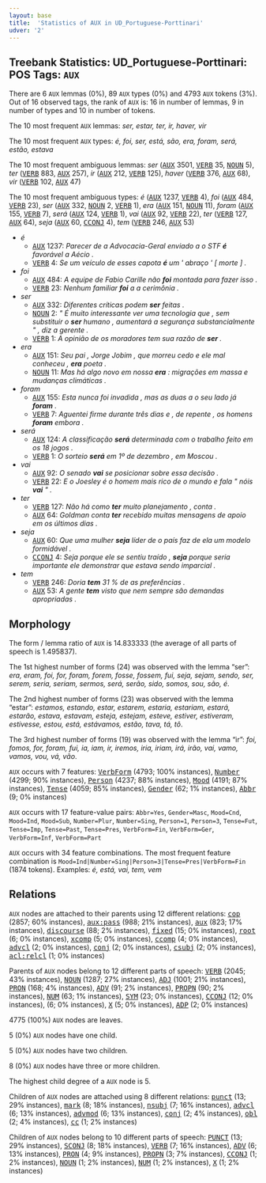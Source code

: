 ```yaml
---
layout: base
title:  'Statistics of AUX in UD_Portuguese-Porttinari'
udver: '2'
---
```


## Treebank Statistics: UD_Portuguese-Porttinari: POS Tags: `AUX`

There are 6 `AUX` lemmas (0%), 89 `AUX` types (0%) and 4793 `AUX` tokens (3%).
Out of 16 observed tags, the rank of `AUX` is: 16 in number of lemmas, 9 in number of types and 10 in number of tokens.

The 10 most frequent `AUX` lemmas: <em>ser, estar, ter, ir, haver, vir</em>

The 10 most frequent `AUX` types:  <em>é, foi, ser, está, são, era, foram, será, estão, estava</em>

The 10 most frequent ambiguous lemmas: <em>ser</em> (<tt><a href="pt_porttinari-pos-AUX.html">AUX</a></tt> 3501, <tt><a href="pt_porttinari-pos-VERB.html">VERB</a></tt> 35, <tt><a href="pt_porttinari-pos-NOUN.html">NOUN</a></tt> 5), <em>ter</em> (<tt><a href="pt_porttinari-pos-VERB.html">VERB</a></tt> 883, <tt><a href="pt_porttinari-pos-AUX.html">AUX</a></tt> 257), <em>ir</em> (<tt><a href="pt_porttinari-pos-AUX.html">AUX</a></tt> 212, <tt><a href="pt_porttinari-pos-VERB.html">VERB</a></tt> 125), <em>haver</em> (<tt><a href="pt_porttinari-pos-VERB.html">VERB</a></tt> 376, <tt><a href="pt_porttinari-pos-AUX.html">AUX</a></tt> 68), <em>vir</em> (<tt><a href="pt_porttinari-pos-VERB.html">VERB</a></tt> 102, <tt><a href="pt_porttinari-pos-AUX.html">AUX</a></tt> 47)

The 10 most frequent ambiguous types:  <em>é</em> (<tt><a href="pt_porttinari-pos-AUX.html">AUX</a></tt> 1237, <tt><a href="pt_porttinari-pos-VERB.html">VERB</a></tt> 4), <em>foi</em> (<tt><a href="pt_porttinari-pos-AUX.html">AUX</a></tt> 484, <tt><a href="pt_porttinari-pos-VERB.html">VERB</a></tt> 23), <em>ser</em> (<tt><a href="pt_porttinari-pos-AUX.html">AUX</a></tt> 332, <tt><a href="pt_porttinari-pos-NOUN.html">NOUN</a></tt> 2, <tt><a href="pt_porttinari-pos-VERB.html">VERB</a></tt> 1), <em>era</em> (<tt><a href="pt_porttinari-pos-AUX.html">AUX</a></tt> 151, <tt><a href="pt_porttinari-pos-NOUN.html">NOUN</a></tt> 11), <em>foram</em> (<tt><a href="pt_porttinari-pos-AUX.html">AUX</a></tt> 155, <tt><a href="pt_porttinari-pos-VERB.html">VERB</a></tt> 7), <em>será</em> (<tt><a href="pt_porttinari-pos-AUX.html">AUX</a></tt> 124, <tt><a href="pt_porttinari-pos-VERB.html">VERB</a></tt> 1), <em>vai</em> (<tt><a href="pt_porttinari-pos-AUX.html">AUX</a></tt> 92, <tt><a href="pt_porttinari-pos-VERB.html">VERB</a></tt> 22), <em>ter</em> (<tt><a href="pt_porttinari-pos-VERB.html">VERB</a></tt> 127, <tt><a href="pt_porttinari-pos-AUX.html">AUX</a></tt> 64), <em>seja</em> (<tt><a href="pt_porttinari-pos-AUX.html">AUX</a></tt> 60, <tt><a href="pt_porttinari-pos-CCONJ.html">CCONJ</a></tt> 4), <em>tem</em> (<tt><a href="pt_porttinari-pos-VERB.html">VERB</a></tt> 246, <tt><a href="pt_porttinari-pos-AUX.html">AUX</a></tt> 53)


* <em>é</em>
  * <tt><a href="pt_porttinari-pos-AUX.html">AUX</a></tt> 1237: <em>Parecer de a Advocacia-Geral enviado a o STF <b>é</b> favorável a Aécio .</em>
  * <tt><a href="pt_porttinari-pos-VERB.html">VERB</a></tt> 4: <em>Se um veículo de esses capota <b>é</b> um ' abraço ' [ morte ] .</em>
* <em>foi</em>
  * <tt><a href="pt_porttinari-pos-AUX.html">AUX</a></tt> 484: <em>A equipe de Fabio Carille não <b>foi</b> montada para fazer isso .</em>
  * <tt><a href="pt_porttinari-pos-VERB.html">VERB</a></tt> 23: <em>Nenhum familiar <b>foi</b> a a cerimônia .</em>
* <em>ser</em>
  * <tt><a href="pt_porttinari-pos-AUX.html">AUX</a></tt> 332: <em>Diferentes críticas podem <b>ser</b> feitas .</em>
  * <tt><a href="pt_porttinari-pos-NOUN.html">NOUN</a></tt> 2: <em>" É muito interessante ver uma tecnologia que , sem substituir o <b>ser</b> humano , aumentará a segurança substancialmente " , diz a gerente .</em>
  * <tt><a href="pt_porttinari-pos-VERB.html">VERB</a></tt> 1: <em>A opinião de os moradores tem sua razão de <b>ser</b> .</em>
* <em>era</em>
  * <tt><a href="pt_porttinari-pos-AUX.html">AUX</a></tt> 151: <em>Seu pai , Jorge Jobim , que morreu cedo e ele mal conheceu , <b>era</b> poeta .</em>
  * <tt><a href="pt_porttinari-pos-NOUN.html">NOUN</a></tt> 11: <em>Mas há algo novo em nossa <b>era</b> : migrações em massa e mudanças climáticas .</em>
* <em>foram</em>
  * <tt><a href="pt_porttinari-pos-AUX.html">AUX</a></tt> 155: <em>Esta nunca foi invadida , mas as duas a o seu lado já <b>foram</b> .</em>
  * <tt><a href="pt_porttinari-pos-VERB.html">VERB</a></tt> 7: <em>Aguentei firme durante três dias e , de repente , os homens <b>foram</b> embora .</em>
* <em>será</em>
  * <tt><a href="pt_porttinari-pos-AUX.html">AUX</a></tt> 124: <em>A classificação <b>será</b> determinada com o trabalho feito em os 18 jogos .</em>
  * <tt><a href="pt_porttinari-pos-VERB.html">VERB</a></tt> 1: <em>O sorteio <b>será</b> em 1º de dezembro , em Moscou .</em>
* <em>vai</em>
  * <tt><a href="pt_porttinari-pos-AUX.html">AUX</a></tt> 92: <em>O senado <b>vai</b> se posicionar sobre essa decisão .</em>
  * <tt><a href="pt_porttinari-pos-VERB.html">VERB</a></tt> 22: <em>E o Joesley é o homem mais rico de o mundo e fala " nóis <b>vai</b> " .</em>
* <em>ter</em>
  * <tt><a href="pt_porttinari-pos-VERB.html">VERB</a></tt> 127: <em>Não há como <b>ter</b> muito planejamento , conta .</em>
  * <tt><a href="pt_porttinari-pos-AUX.html">AUX</a></tt> 64: <em>Goldman conta <b>ter</b> recebido muitas mensagens de apoio em os últimos dias .</em>
* <em>seja</em>
  * <tt><a href="pt_porttinari-pos-AUX.html">AUX</a></tt> 60: <em>Que uma mulher <b>seja</b> líder de o país faz de ela um modelo formidável .</em>
  * <tt><a href="pt_porttinari-pos-CCONJ.html">CCONJ</a></tt> 4: <em>Seja porque ele se sentiu traído , <b>seja</b> porque seria importante ele demonstrar que estava sendo imparcial .</em>
* <em>tem</em>
  * <tt><a href="pt_porttinari-pos-VERB.html">VERB</a></tt> 246: <em>Doria <b>tem</b> 31 % de as preferências .</em>
  * <tt><a href="pt_porttinari-pos-AUX.html">AUX</a></tt> 53: <em>A gente <b>tem</b> visto que nem sempre são demandas apropriadas .</em>

## Morphology

The form / lemma ratio of `AUX` is 14.833333 (the average of all parts of speech is 1.495837).

The 1st highest number of forms (24) was observed with the lemma “ser”: <em>era, eram, foi, for, foram, forem, fosse, fossem, fui, seja, sejam, sendo, ser, serem, seria, seriam, sermos, será, serão, sido, somos, sou, são, é</em>.

The 2nd highest number of forms (23) was observed with the lemma “estar”: <em>estamos, estando, estar, estarem, estaria, estariam, estará, estarão, estava, estavam, esteja, estejam, esteve, estiver, estiveram, estivesse, estou, está, estávamos, estão, tava, tá, tô</em>.

The 3rd highest number of forms (19) was observed with the lemma “ir”: <em>foi, fomos, for, foram, fui, ia, iam, ir, iremos, iria, iriam, irá, irão, vai, vamo, vamos, vou, vá, vão</em>.

`AUX` occurs with 7 features: <tt><a href="pt_porttinari-feat-VerbForm.html">VerbForm</a></tt> (4793; 100% instances), <tt><a href="pt_porttinari-feat-Number.html">Number</a></tt> (4299; 90% instances), <tt><a href="pt_porttinari-feat-Person.html">Person</a></tt> (4237; 88% instances), <tt><a href="pt_porttinari-feat-Mood.html">Mood</a></tt> (4191; 87% instances), <tt><a href="pt_porttinari-feat-Tense.html">Tense</a></tt> (4059; 85% instances), <tt><a href="pt_porttinari-feat-Gender.html">Gender</a></tt> (62; 1% instances), <tt><a href="pt_porttinari-feat-Abbr.html">Abbr</a></tt> (9; 0% instances)

`AUX` occurs with 17 feature-value pairs: `Abbr=Yes`, `Gender=Masc`, `Mood=Cnd`, `Mood=Ind`, `Mood=Sub`, `Number=Plur`, `Number=Sing`, `Person=1`, `Person=3`, `Tense=Fut`, `Tense=Imp`, `Tense=Past`, `Tense=Pres`, `VerbForm=Fin`, `VerbForm=Ger`, `VerbForm=Inf`, `VerbForm=Part`

`AUX` occurs with 34 feature combinations.
The most frequent feature combination is `Mood=Ind|Number=Sing|Person=3|Tense=Pres|VerbForm=Fin` (1874 tokens).
Examples: <em>é, está, vai, tem, vem</em>


## Relations

`AUX` nodes are attached to their parents using 12 different relations: <tt><a href="pt_porttinari-dep-cop.html">cop</a></tt> (2857; 60% instances), <tt><a href="pt_porttinari-dep-aux-pass.html">aux:pass</a></tt> (988; 21% instances), <tt><a href="pt_porttinari-dep-aux.html">aux</a></tt> (823; 17% instances), <tt><a href="pt_porttinari-dep-discourse.html">discourse</a></tt> (88; 2% instances), <tt><a href="pt_porttinari-dep-fixed.html">fixed</a></tt> (15; 0% instances), <tt><a href="pt_porttinari-dep-root.html">root</a></tt> (6; 0% instances), <tt><a href="pt_porttinari-dep-xcomp.html">xcomp</a></tt> (5; 0% instances), <tt><a href="pt_porttinari-dep-ccomp.html">ccomp</a></tt> (4; 0% instances), <tt><a href="pt_porttinari-dep-advcl.html">advcl</a></tt> (2; 0% instances), <tt><a href="pt_porttinari-dep-conj.html">conj</a></tt> (2; 0% instances), <tt><a href="pt_porttinari-dep-csubj.html">csubj</a></tt> (2; 0% instances), <tt><a href="pt_porttinari-dep-acl-relcl.html">acl:relcl</a></tt> (1; 0% instances)

Parents of `AUX` nodes belong to 12 different parts of speech: <tt><a href="pt_porttinari-pos-VERB.html">VERB</a></tt> (2045; 43% instances), <tt><a href="pt_porttinari-pos-NOUN.html">NOUN</a></tt> (1287; 27% instances), <tt><a href="pt_porttinari-pos-ADJ.html">ADJ</a></tt> (1001; 21% instances), <tt><a href="pt_porttinari-pos-PRON.html">PRON</a></tt> (168; 4% instances), <tt><a href="pt_porttinari-pos-ADV.html">ADV</a></tt> (91; 2% instances), <tt><a href="pt_porttinari-pos-PROPN.html">PROPN</a></tt> (90; 2% instances), <tt><a href="pt_porttinari-pos-NUM.html">NUM</a></tt> (63; 1% instances), <tt><a href="pt_porttinari-pos-SYM.html">SYM</a></tt> (23; 0% instances), <tt><a href="pt_porttinari-pos-CCONJ.html">CCONJ</a></tt> (12; 0% instances),  (6; 0% instances), <tt><a href="pt_porttinari-pos-X.html">X</a></tt> (5; 0% instances), <tt><a href="pt_porttinari-pos-ADP.html">ADP</a></tt> (2; 0% instances)

4775 (100%) `AUX` nodes are leaves.

5 (0%) `AUX` nodes have one child.

5 (0%) `AUX` nodes have two children.

8 (0%) `AUX` nodes have three or more children.

The highest child degree of a `AUX` node is 5.

Children of `AUX` nodes are attached using 8 different relations: <tt><a href="pt_porttinari-dep-punct.html">punct</a></tt> (13; 29% instances), <tt><a href="pt_porttinari-dep-mark.html">mark</a></tt> (8; 18% instances), <tt><a href="pt_porttinari-dep-nsubj.html">nsubj</a></tt> (7; 16% instances), <tt><a href="pt_porttinari-dep-advcl.html">advcl</a></tt> (6; 13% instances), <tt><a href="pt_porttinari-dep-advmod.html">advmod</a></tt> (6; 13% instances), <tt><a href="pt_porttinari-dep-conj.html">conj</a></tt> (2; 4% instances), <tt><a href="pt_porttinari-dep-obl.html">obl</a></tt> (2; 4% instances), <tt><a href="pt_porttinari-dep-cc.html">cc</a></tt> (1; 2% instances)

Children of `AUX` nodes belong to 10 different parts of speech: <tt><a href="pt_porttinari-pos-PUNCT.html">PUNCT</a></tt> (13; 29% instances), <tt><a href="pt_porttinari-pos-SCONJ.html">SCONJ</a></tt> (8; 18% instances), <tt><a href="pt_porttinari-pos-VERB.html">VERB</a></tt> (7; 16% instances), <tt><a href="pt_porttinari-pos-ADV.html">ADV</a></tt> (6; 13% instances), <tt><a href="pt_porttinari-pos-PRON.html">PRON</a></tt> (4; 9% instances), <tt><a href="pt_porttinari-pos-PROPN.html">PROPN</a></tt> (3; 7% instances), <tt><a href="pt_porttinari-pos-CCONJ.html">CCONJ</a></tt> (1; 2% instances), <tt><a href="pt_porttinari-pos-NOUN.html">NOUN</a></tt> (1; 2% instances), <tt><a href="pt_porttinari-pos-NUM.html">NUM</a></tt> (1; 2% instances), <tt><a href="pt_porttinari-pos-X.html">X</a></tt> (1; 2% instances)

